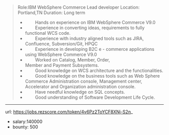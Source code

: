 >
>Role:IBM WebSphere Commerce Lead developer 
>Location: Portland,TN
>Duration: Long term
> 
> -         Hands on experience on IBM WebSphere Commerce V9.0
> -         Experience in converting ideas, requirements to fully functional WCS code.
> -         Experience with industry aligned tools such as JIRA, Confluence, Subversion/Git, HPQC
> -         Experience in developing B2C e - commerce applications using WebSphere Commerce V9.0
> -         Worked on Catalog, Member, Order, Member and Payment Subsystems.
> -         Good knowledge on WCS architecture and the functionalities.
> -         Good knowledge on the business tools such as Web Sphere Commerce Administration console, Management center, Accelerator and Organization administration console.
> -         Have needful knowledge on SQL concepts.
> -         Good understanding of Software Development Life Cycle.
------
url: https://jobs.rezscore.com/token/4v6Pz2ToYCF8XNj-S2n_
- salary:140000
- bounty: 500
